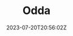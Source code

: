 ---
title: Odda
date: 2023-07-20T20:56:02Z
imagePath: static/img/gallery/230720-205602.jpeg
tags:
  - Hardanger-Bergen 2023
---